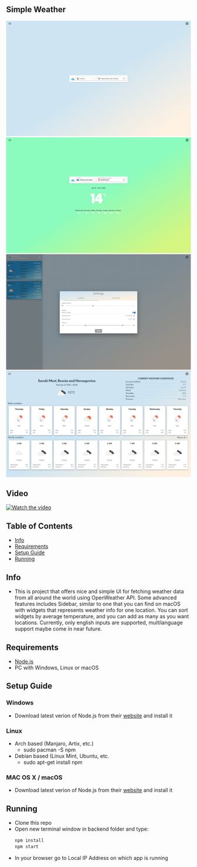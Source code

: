 ## Simple Weather
![Home](https://github.com/antonic901/simple-weather-app/blob/master/images/1.png?raw=true)
![Search result](https://github.com/antonic901/simple-weather-app/blob/master/images/2.png?raw=true)
![Sidebar](https://github.com/antonic901/simple-weather-app/blob/master/images/3.png?raw=true)
![MoreInfo](https://github.com/antonic901/simple-weather-app/blob/master/images/4.png?raw=true)
## Video
[![Watch the video](https://i.postimg.cc/CMJ1XVjn/Screenshot-from-2022-04-27-12-48-53.png)](https://www.youtube.com/watch?v=G5tKl_UHtmA)
## Table of Contents
- [Info](#info)
- [Requirements](#requirements)
- [Setup Guide](#setup-guide)
- [Running](#running)
## Info
 - This is project that offers nice and simple UI for fetching weather data from all around the world using OpenWeather API. Some advanced features includes Sidebar, similar to one that you can find on macOS with widgets that represents weather info for one location. You can sort widgets by average temperature, and you can add as many as you want locations. Currently, only english inputs are supported, multilanguage support maybe come in near future.

## Requirements
+ [Node.js](https://nodejs.org/en/download/)
+ PC with Windows, Linux or macOS

## Setup Guide
### Windows
 - Download latest verion of Node.js from their [website](https://nodejs.org/en/download/) and install it

### Linux
 - Arch based (Manjaro, Artix, etc.)
   + sudo pacman -S npm
 - Debian based (Linux Mint, Ubuntu, etc.
   + sudo apt-get install npm
### MAC OS X / macOS
 - Download latest verion of Node.js from their [website](https://nodejs.org/en/download/) and install it

## Running
 - Clone this repo
 - Open new terminal window in backend folder and type:
   ```bash
   npm install
   npm start
   ```
 - In your browser go to Local IP Address on which app is running
